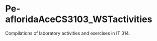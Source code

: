# Pe-afloridaAceCS3103_WSTactivities
Compilations of laboratory activities and exercises in IT 314.

